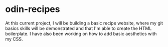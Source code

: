 # odin-recipes

At this current project, I will be building a basic recipe website, where my git basics skills will be demonstrated and that I'm able to create the HTML boilerplate. I have also been working on how to add basic aesthetics with my CSS.